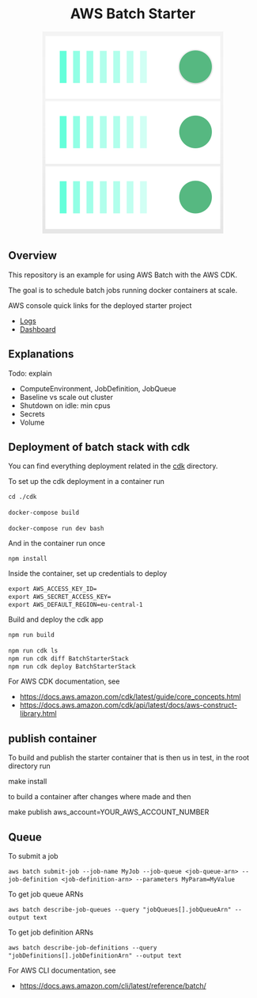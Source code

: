<h1 align='center'>AWS Batch Starter</h1>

<p align=center>
  <img src="assets/aws-batch-starter.png" />
</p>


## Overview

This repository is an example for using AWS Batch with the AWS CDK.

The goal is to schedule batch jobs running docker containers at scale.

AWS console quick links for the deployed starter project
- [Logs](https://eu-central-1.console.aws.amazon.com/cloudwatch/home?region=eu-central-1#logsV2:log-groups/log-group/$252Faws$252Fbatch$252Fjob)
- [Dashboard](https://eu-central-1.console.aws.amazon.com/batch/v2/home?region=eu-central-1)


## Explanations

Todo: explain
- ComputeEnvironment, JobDefinition, JobQueue
- Baseline vs scale out cluster
- Shutdown on idle: min cpus
- Secrets
- Volume


## Deployment of batch stack with cdk

You can find everything deployment related in the [cdk](./cdk) directory.

To set up the cdk deployment in a container run
    
    cd ./cdk

    docker-compose build

    docker-compose run dev bash

And in the container run once

    npm install


Inside the container, set up credentials to deploy

    export AWS_ACCESS_KEY_ID=
    export AWS_SECRET_ACCESS_KEY=
    export AWS_DEFAULT_REGION=eu-central-1

Build and deploy the cdk app

    npm run build

    npm run cdk ls
    npm run cdk diff BatchStarterStack
    npm run cdk deploy BatchStarterStack

For AWS CDK documentation, see
- https://docs.aws.amazon.com/cdk/latest/guide/core_concepts.html
- https://docs.aws.amazon.com/cdk/api/latest/docs/aws-construct-library.html


## publish container

To build and publish the starter container that is then us in test, in the root directory  run

   make install

to build a container after changes where made and then 

   make publish aws_account=YOUR_AWS_ACCOUNT_NUMBER


## Queue

To submit a job

    aws batch submit-job --job-name MyJob --job-queue <job-queue-arn> --job-definition <job-definition-arn> --parameters MyParam=MyValue

To get job queue ARNs

    aws batch describe-job-queues --query "jobQueues[].jobQueueArn" --output text

To get job definition ARNs

    aws batch describe-job-definitions --query "jobDefinitions[].jobDefinitionArn" --output text


For AWS CLI documentation, see
- https://docs.aws.amazon.com/cli/latest/reference/batch/

